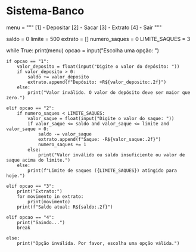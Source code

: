 # Sistema-Banco

menu = """
[1] - Depositar
[2] - Sacar
[3] - Extrato
[4] - Sair
"""

saldo = 0
limite = 500
extrato = []
numero_saques = 0
LIMITE_SAQUES = 3

while True:
    print(menu)
    opcao = input("Escolha uma opção: ")

    if opcao == "1":
        valor_deposito = float(input("Digite o valor do depósito: "))
        if valor_deposito > 0:
            saldo += valor_deposito
            extrato.append(f"Depósito: +R${valor_deposito:.2f}")
        else:
            print("Valor inválido. O valor do depósito deve ser maior que zero.")

    elif opcao == "2":
        if numero_saques < LIMITE_SAQUES:
            valor_saque = float(input("Digite o valor do saque: "))
            if valor_saque <= saldo and valor_saque <= limite and valor_saque > 0:
                saldo -= valor_saque
                extrato.append(f"Saque: -R${valor_saque:.2f}")
                numero_saques += 1
            else:
                print("Valor inválido ou saldo insuficiente ou valor de saque acima do limite.")
        else:
            print(f"Limite de saques ({LIMITE_SAQUES}) atingido para hoje.")

    elif opcao == "3":
        print("Extrato:")
        for movimento in extrato:
            print(movimento)
        print(f"Saldo atual: R${saldo:.2f}")

    elif opcao == "4":
        print("Saindo...")
        break

    else:
        print("Opção inválida. Por favor, escolha uma opção válida.")
